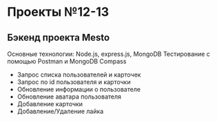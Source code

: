 # Проекты №12-13

## Бэкенд проекта Mesto

Основные технологии:  Node.js, express.js, MongoDB
Тестирование с помощью Postman и MongoDB Compass

- Запрос списка пользователей и карточек
- Запрос по id пользователя и карточки
- Обновление информации о пользователе
- Обновление аватара пользователя
- Добавление карточки
- Добавление/Удаление лайка
